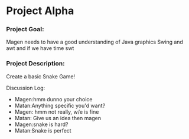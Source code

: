 # Project Alpha

### Project Goal:

Magen needs to have a good understanding of Java graphics
Swing and awt and if we have time swt

### Project Description:

Create a basic Snake Game!

Discussion Log:
* Magen:hmm dunno your choice
* Matan:Anything specific you'd want?
* Magen: hmm not really, w/e is fine
* Matan: Give us an idea then magen
* Magen:snake is hard?
* Matan:Snake is perfect

